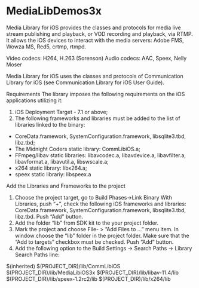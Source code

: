 MediaLibDemos3x
===============

Media Library for iOS provides the classes and protocols for media live stream publishing and playback, or VOD recording and playback, via RTMP.
It allows the iOS devices to interact with the media servers: Adobe FMS, Wowza MS, Red5, crtmp, rtmpd.

Video codecs: H264, H.263 (Sorenson)
Audio codecs: AAC, Speex, Nelly Moser

Media Library for iOS uses the classes and protocols of Communication Library for iOS (see Communication Library for iOS User Guide).

Requirements
The library imposes the following requirements on the iOS applications utilizing it:
1. iOS Deployment Target - 7.1 or above;
2. The following frameworks and libraries must be added to the list of libraries linked to the binary:
-	CoreData.framework, SystemConfiguration.framework, libsqlite3.tbd, libz.tbd;
-	The Midnight Coders static library: CommLibiOS.a;
-	FFmpeg/libav static libraries: libavcodec.a, libavdevice.a, libavfilter.a, libavformat.a, libavutil.a, libswscale.a;
-   x264 static library: libx264.a;
-   speex static librariy: libspeex.a

Add the Libraries and Frameworks to the project

1. Choose the project target, go to Build Phases->Link Binary With Libraries, push “+”, check the following iOS frameworks and libraries: CoreData.framework, SystemConfiguration.framework, libsqlite3.tbd, libz.tbd. Push “Add” button.
2. Add the folder “lib” from SDK kit to the your project folder.
3. Mark the project and choose File- > ”Add Files to …” menu item. In window choose the “lib” folder in the project folder. Make sure that the “Add to targets” checkbox must be checked. Push “Add” button.
4. Add the following option to the Build Settings -> Search Paths -> Library Search Paths line:

$(inherited) $(PROJECT_DIR)/lib/CommLibiOS $(PROJECT_DIR)/lib/MediaLibiOS3x $(PROJECT_DIR)/lib/libav-11.4/lib $(PROJECT_DIR)/lib/speex-1.2rc2/lib $(PROJECT_DIR)/lib/x264/lib


